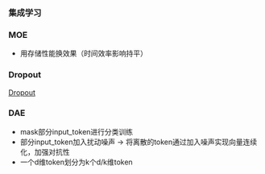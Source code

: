 ### 集成学习

### MOE
- 用存储性能换效果（时间效率影响持平）


### Dropout
[Dropout](Dropout/dropout.md)

### DAE
- mask部分input_token进行分类训练
- 部分input_token加入扰动噪声 -> 将离散的token通过加入噪声实现向量连续化，加强对抗性
- 一个d维token划分为k个d/k维token